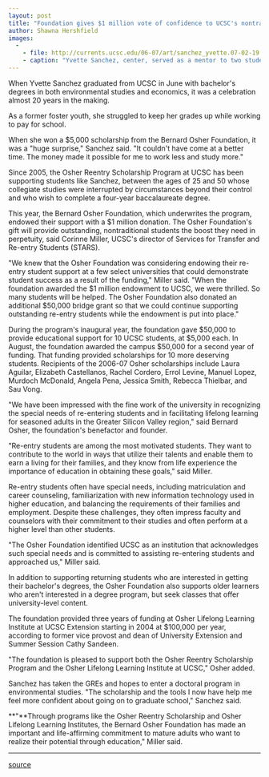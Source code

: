 ```yaml
---
layout: post
title: "Foundation gives $1 million vote of confidence to UCSC's nontraditional students"
author: Shawna Hershfield
images:
  -
    - file: http://currents.ucsc.edu/06-07/art/sanchez_yvette.07-02-19.jpg
    - caption: "Yvette Sanchez, center, served as a mentor to two students, Brittany Reyes-Topper and Richard Estacio, recently at the Renaissance Scholars Program Early Academic Planning Camp."
---
```


When Yvette Sanchez graduated from UCSC in June with bachelor's degrees in both environmental studies and economics, it was a celebration almost 20 years in the making.

As a former foster youth, she struggled to keep her grades up while working to pay for school.

When she won a $5,000 scholarship from the Bernard Osher Foundation, it was a "huge surprise," Sanchez said. "It couldn't have come at a better time. The money made it possible for me to work less and study more."

Since 2005, the Osher Reentry Scholarship Program at UCSC has been supporting students like Sanchez, between the ages of 25 and 50 whose collegiate studies were interrupted by circumstances beyond their control and who wish to complete a four-year baccalaureate degree.

This year, the Bernard Osher Foundation, which underwrites the program, endowed their support with a $1 million donation. The Osher Foundation's gift will provide outstanding, nontraditional students the boost they need in perpetuity, said Corinne Miller, UCSC's director of Services for Transfer and Re-entry Students (STARS).

"We knew that the Osher Foundation was considering endowing their re-entry student support at a few select universities that could demonstrate student success as a result of the funding," Miller said. "When the foundation awarded the $1 million endowment to UCSC, we were thrilled. So many students will be helped. The Osher Foundation also donated an additional $50,000 bridge grant so that we could continue supporting outstanding re-entry students while the endowment is put into place."

During the program's inaugural year, the foundation gave $50,000 to provide educational support for 10 UCSC students, at $5,000 each. In August, the foundation awarded the campus $50,000 for a second year of funding. That funding provided scholarships for 10 more deserving students. Recipients of the 2006-07 Osher scholarships include Laura Aguilar, Elizabeth Castellanos, Rachel Cordero, Errol Levine, Manuel Lopez, Murdoch McDonald, Angela Pena, Jessica Smith, Rebecca Thielbar, and Sau Vong.

"We have been impressed with the fine work of the university in recognizing the special needs of re-entering students and in facilitating lifelong learning for seasoned adults in the Greater Silicon Valley region," said Bernard Osher, the foundation's benefactor and founder.

"Re-entry students are among the most motivated students. They want to contribute to the world in ways that utilize their talents and enable them to earn a living for their families, and they know from life experience the importance of education in obtaining these goals," said Miller.

Re-entry students often have special needs, including matriculation and career counseling, familiarization with new information technology used in higher education, and balancing the requirements of their families and employment. Despite these challenges, they often impress faculty and counselors with their commitment to their studies and often perform at a higher level than other students.

"The Osher Foundation identified UCSC as an institution that acknowledges such special needs and is committed to assisting re-entering students and approached us," Miller said.

In addition to supporting returning students who are interested in getting their bachelor's degrees, the Osher Foundation also supports older learners who aren't interested in a degree program, but seek classes that offer university-level content.

The foundation provided three years of funding at Osher Lifelong Learning Institute at UCSC Extension starting in 2004 at $100,000 per year, according to former vice provost and dean of University Extension and Summer Session Cathy Sandeen.

"The foundation is pleased to support both the Osher Reentry Scholarship Program and the Osher Lifelong Learning Institute at UCSC," Osher added.

Sanchez has taken the GREs and hopes to enter a doctoral program in environmental studies. "The scholarship and the tools I now have help me feel more confident about going on to graduate school," Sanchez said.

**"**Through programs like the Osher Reentry Scholarship and Osher Lifelong Learning Institutes, the Bernard Osher Foundation has made an important and life-affirming commitment to mature adults who want to realize their potential through education," Miller said.

****

  

[source](http://www1.ucsc.edu/currents/06-07/02-19/osher.asp "Permalink to osher")
